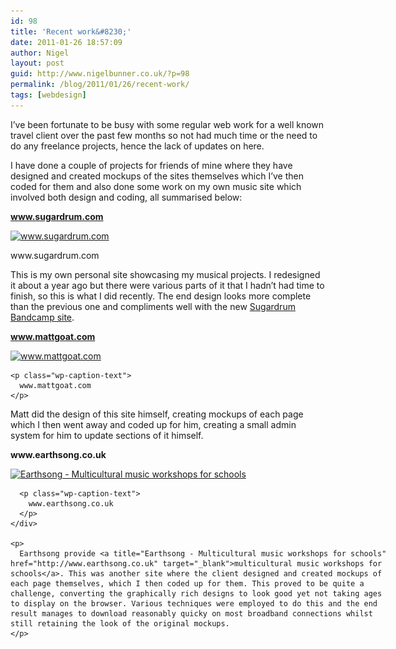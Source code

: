```yaml
---
id: 98
title: 'Recent work&#8230;'
date: 2011-01-26 18:57:09
author: Nigel
layout: post
guid: http://www.nigelbunner.co.uk/?p=98
permalink: /blog/2011/01/26/recent-work/
tags: [webdesign]
---
```

I&#8217;ve been fortunate to be busy with some regular web work for a well known travel client over the past few months so not had much time or the need to do any freelance projects, hence the lack of updates on here.

I have done a couple of projects for friends of mine where they have designed and created mockups of the sites themselves which I&#8217;ve then coded for them and also done some work on my own music site which involved both design and coding, all summarised below:

**www.sugardrum.com**

<div id="attachment_99" style="width: 610px" class="wp-caption aligncenter">
  <a title="Sugardrum Music" href="http://www.sugardrum.com" target="_blank"><img class="size-full wp-image-99 " title="Sugardrum" src="/img/wp-blog/2011/01/Sugardrum-2011.jpg" alt="www.sugardrum.com" width="600" height="466" srcset="/img/wp-blog/2011/01/Sugardrum-2011.jpg 600w, /img/wp-blog/2011/01/Sugardrum-2011-300x233.jpg 300w" sizes="(max-width: 600px) 100vw, 600px" /></a>
  
  <p class="wp-caption-text">
    www.sugardrum.com
  </p>
</div>

This is my own personal site showcasing my musical projects. I redesigned it about a year ago but there were various parts of it that I hadn&#8217;t had time to finish, so this is what I did recently. The end design looks more complete than the previous one and compliments well with the new <a title="Sugardrum on Bandcamp" href="http://sugardrum.bandcamp.com/" target="_blank">Sugardrum Bandcamp site</a>.

**www.mattgoat.com**

<p style="text-align: center;">
  <div id="attachment_101" style="width: 610px" class="wp-caption aligncenter">
    <a title="Matt Tweed Illustrations" href="http://www.mattgoat.com/" target="_blank"><img class="size-full wp-image-101   " title="Matt Tweed Illustrations" src="/img/wp-blog/2011/01/Matt-Tweed-Illustations.jpg" alt="www.mattgoat.com" width="600" height="454" srcset="/img/wp-blog/2011/01/Matt-Tweed-Illustations.jpg 600w, /img/wp-blog/2011/01/Matt-Tweed-Illustations-300x227.jpg 300w" sizes="(max-width: 600px) 100vw, 600px" /></a>
    
    <p class="wp-caption-text">
      www.mattgoat.com
    </p>
  </div>
  
  <p>
    Matt did the design of this site himself, creating mockups of each page which I then went away and coded up for him, creating a small admin system for him to update sections of it himself.
  </p>
  
  <p>
    <strong>www.earthsong.co.uk</strong>
  </p>
  
  <p style="text-align: center;">
    <div id="attachment_103" style="width: 610px" class="wp-caption aligncenter">
      <a title="Earthsong - Multicultural music workshops for schools" href="http://www.www.earthsong.co.uk/" target="_blank"><img class="size-full wp-image-103 " title="Earthsong - Multicultural music workshops for schools" src="/img/wp-blog/2011/01/earthsong.jpg" alt="Earthsong - Multicultural music workshops for schools" width="600" height="572" srcset="/img/wp-blog/2011/01/earthsong.jpg 600w, /img/wp-blog/2011/01/earthsong-300x286.jpg 300w" sizes="(max-width: 600px) 100vw, 600px" /></a>
      
      <p class="wp-caption-text">
        www.earthsong.co.uk
      </p>
    </div>
    
    <p>
      Earthsong provide <a title="Earthsong - Multicultural music workshops for schools" href="http://www.earthsong.co.uk" target="_blank">multicultural music workshops for schools</a>. This was another site where the client designed and created mockups of each page themselves, which I then coded up for them. This proved to be quite a challenge, converting the graphically rich designs to look good yet not taking ages to display on the browser. Various techniques were employed to do this and the end result manages to download reasonably quicky on most broadband connections whilst still retaining the look of the original mockups.
    </p>